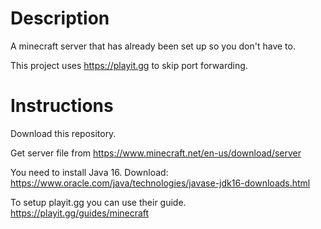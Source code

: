 # Description
A minecraft server that has already been set up so you don't have to.

This project uses https://playit.gg to skip port forwarding.
# Instructions
Download this repository.

Get server file from https://www.minecraft.net/en-us/download/server

You need to install Java 16. Download: https://www.oracle.com/java/technologies/javase-jdk16-downloads.html 

To setup playit.gg you can use their guide. https://playit.gg/guides/minecraft


